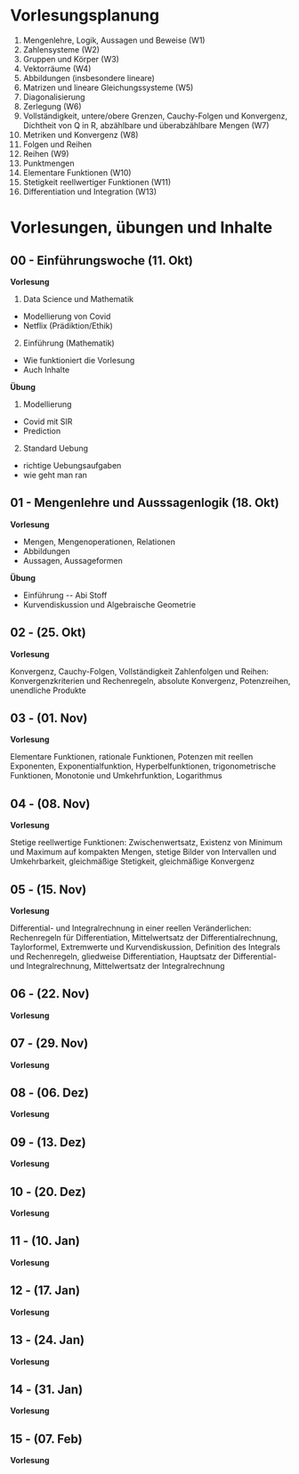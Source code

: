 # Vorlesungsplanung 

01. Mengenlehre, Logik, Aussagen und Beweise (W1)
02. Zahlensysteme (W2)
03. Gruppen und K&ouml;rper (W3)
04. Vektorr&auml;ume (W4)
05. Abbildungen (insbesondere lineare) 
06. Matrizen und lineare Gleichungssysteme (W5)
07. Diagonalisierung 
08. Zerlegung (W6)
09. Vollständigkeit, untere/obere Grenzen, Cauchy-Folgen und Konvergenz, Dichtheit von Q in R, abzählbare und überabzählbare Mengen (W7)
10. Metriken und Konvergenz (W8)
11. Folgen und Reihen
12. Reihen (W9)
13. Punktmengen
14. Elementare Funktionen (W10)
15. Stetigkeit reellwertiger Funktionen (W11)
16. Differentiation und Integration (W13)

# Vorlesungen, &uuml;bungen und Inhalte

## 00 - Einf&uuml;hrungswoche (11. Okt)

**Vorlesung**

1. Data Science und Mathematik

 * Modellierung von Covid
 * Netflix (Pr&auml;diktion/Ethik) 

2. Einf&uuml;hrung (Mathematik)

 * Wie funktioniert die Vorlesung
 * Auch Inhalte


**&Uuml;bung**

1. Modellierung

 * Covid mit SIR
 * Prediction 

2. Standard Uebung 

 * richtige Uebungsaufgaben
 * wie geht man ran


## 01 - Mengenlehre und Ausssagenlogik (18. Okt)

**Vorlesung**

 * Mengen, Mengenoperationen, Relationen
 * Abbildungen
 * Aussagen, Aussageformen

**&Uuml;bung**

 * Einf&uuml;hrung -- Abi Stoff
 * Kurvendiskussion und Algebraische Geometrie
 
## 02 -  (25. Okt)

**Vorlesung**

 Konvergenz, Cauchy-Folgen, Vollständigkeit
 Zahlenfolgen und Reihen: Konvergenzkriterien und Rechenregeln,
absolute Konvergenz, Potenzreihen, unendliche Produkte

## 03 -  (01. Nov)

**Vorlesung**

 Elementare Funktionen, rationale Funktionen, Potenzen mit reellen
Exponenten, Exponentialfunktion, Hyperbelfunktionen,
trigonometrische Funktionen, Monotonie und Umkehrfunktion,
Logarithmus

## 04 -  (08. Nov)

**Vorlesung**

 Stetige reellwertige Funktionen: Zwischenwertsatz, Existenz von
Minimum und Maximum auf kompakten Mengen, stetige Bilder
von Intervallen und Umkehrbarkeit, gleichmäßige Stetigkeit,
gleichmäßige Konvergenz

## 05 -  (15. Nov)

**Vorlesung**

 Differential- und Integralrechnung in einer reellen Veränderlichen:
Rechenregeln für Differentiation, Mittelwertsatz der
Differentialrechnung, Taylorformel, Extremwerte und
Kurvendiskussion, Definition des Integrals und Rechenregeln,
gliedweise Differentiation, Hauptsatz der Differential- und
Integralrechnung, Mittelwertsatz der Integralrechnung


## 06 -  (22. Nov)

**Vorlesung**

## 07 -  (29. Nov)

**Vorlesung**

## 08 -  (06. Dez)

**Vorlesung**

## 09 -  (13. Dez)

**Vorlesung**

## 10 -  (20. Dez)

**Vorlesung**

## 11 -  (10. Jan)

**Vorlesung**

## 12 -  (17. Jan)

**Vorlesung**

## 13 -  (24. Jan)

**Vorlesung**

## 14 -  (31. Jan)

**Vorlesung**

## 15 -  (07. Feb)

**Vorlesung**
